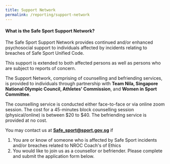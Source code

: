 ```yaml
---
title: Support Network
permalink: /reporting/support-network
---
```

#### What is the Safe Sport Support Network?

The Safe Sport Support Network provides continued and/or enhanced psychosocial support to individuals affected by incidents relating to breaches of Safe Sport Unified Code.

This support is extended to both affected persons as well as persons who are subject to reports of concern. 

The Support Network, comprising of counselling and befriending services, is provided to individuals through partnership with **Team Nila, Singapore National Olympic Council, Athletes' Commission**, and **Women in Sport Committee**.

The counselling service is conducted either face-to-face or via online zoom session. The cost for a 45-minutes block counselling session (physical/online) is between $20 to $40. The befriending service is provided at no cost.

You may contact us at **Safe_sport@sport.gov.sg** if 
1. You are or know of someone who is affected by Safe Sport incidents and/or breaches related to NROC Coach's of Ethics
2. You would like to join us as a counsellor or befriender. Please complete and submit the application form below.
